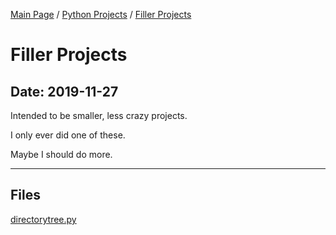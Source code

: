[Main Page](/) / [Python Projects](/python) / [Filler Projects](/python/2019-11-21_Python_Challenge)

# Filler Projects

## Date: 2019-11-27

Intended to be smaller, less crazy projects.

I only ever did one of these.

Maybe I should do more.

-----

## Files

[directorytree.py](directorytree.py)